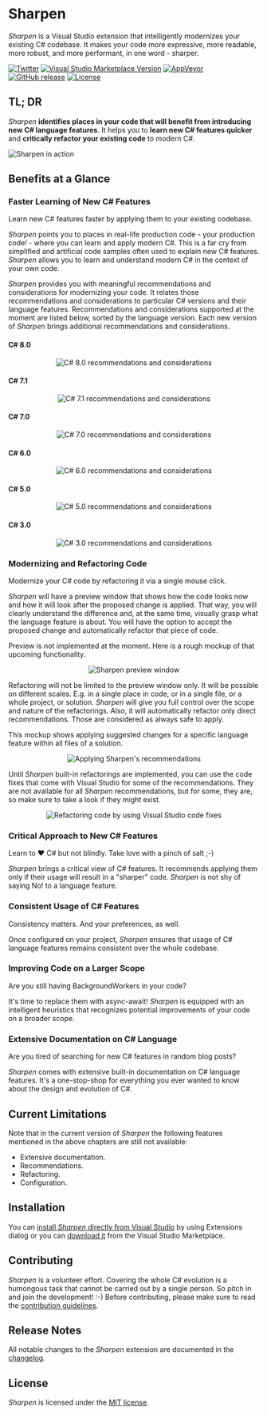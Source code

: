 # Sharpen
*Sharpen* is a Visual Studio extension that intelligently modernizes your existing C# codebase. It makes your code more expressive, more readable, more robust, and more performant, in one word - sharper.

[![Twitter](https://img.shields.io/badge/twitter-sharpenrocks-brightgreen.svg?logo=twitter)](https://twitter.com/sharpenrocks)
[![Visual Studio Marketplace Version](https://img.shields.io/visual-studio-marketplace/v/ironcev.sharpen?color=green&label=visual%20studio%20marketplace)](https://marketplace.visualstudio.com/items?itemName=ironcev.sharpen)
[![AppVeyor](https://img.shields.io/appveyor/ci/ironcev/sharpen.svg)](https://ci.appveyor.com/project/ironcev/sharpen)
[![GitHub release](https://img.shields.io/github/release/ironcev/sharpen/all.svg)](https://github.com/ironcev/sharpen/releases)
[![License](https://img.shields.io/github/license/ironcev/sharpen.svg)](https://github.com/ironcev/sharpen/blob/master/LICENSE)

## TL; DR
*Sharpen* **identifies places in your code that will benefit from introducing new C# language features**. It helps you to **learn new C# features quicker** and **critically refactor your existing code** to modern C#.

![Sharpen in action](https://raw.githubusercontent.com/ironcev/sharpen/master/images/demo.gif)

## Benefits at a Glance

### Faster Learning of New C# Features
Learn new C# features faster by applying them to your existing codebase.

*Sharpen* points you to places in real-life production code - your production code! - where you can learn and apply modern C#. This is a far cry from simplified and artificial code samples often used to explain new C# features. *Sharpen* allows you to learn and understand modern C# in the context of your own code.

*Sharpen* provides you with meaningful recommendations and considerations for modernizing your code. It relates those recommendations and considerations to particular C# versions and their language features. Recommendations and considerations supported at the moment are listed below, sorted by the language version. Each new version of *Sharpen* brings additional recommendations and considerations.

#### C# 8.0

<p align="center">
    <img src="https://raw.githubusercontent.com/ironcev/sharpen/master/images/faster-learning-of-new-csharp-features-csharp-8-0.png" alt="C# 8.0 recommendations and considerations" style="max-width:100%;">
</p>

#### C# 7.1

<p align="center">
    <img src="https://raw.githubusercontent.com/ironcev/sharpen/master/images/faster-learning-of-new-csharp-features-csharp-7-1.png" alt="C# 7.1 recommendations and considerations" style="max-width:100%;">
</p>

#### C# 7.0

<p align="center">
    <img src="https://raw.githubusercontent.com/ironcev/sharpen/master/images/faster-learning-of-new-csharp-features-csharp-7-0.png" alt="C# 7.0 recommendations and considerations" style="max-width:100%;">
</p>

#### C# 6.0

<p align="center">
    <img src="https://raw.githubusercontent.com/ironcev/sharpen/master/images/faster-learning-of-new-csharp-features-csharp-6-0.png" alt="C# 6.0 recommendations and considerations" style="max-width:100%;">
</p>

#### C# 5.0

<p align="center">
    <img src="https://raw.githubusercontent.com/ironcev/sharpen/master/images/faster-learning-of-new-csharp-features-csharp-5-0.png" alt="C# 5.0 recommendations and considerations" style="max-width:100%;">
</p>

#### C# 3.0

<p align="center">
    <img src="https://raw.githubusercontent.com/ironcev/sharpen/master/images/faster-learning-of-new-csharp-features-csharp-3-0.png" alt="C# 3.0 recommendations and considerations" style="max-width:100%;">
</p>

### Modernizing and Refactoring Code

Modernize your C# code by refactoring it via a single mouse click.

*Sharpen* will have a preview window that shows how the code looks now and how it will look after the proposed change is applied. That way, you will clearly understand the difference and, at the same time, visually grasp what the language feature is about. You will have the option to accept the proposed change and automatically refactor that piece of code.

Preview is not implemented at the moment. Here is a rough mockup of that upcoming functionality.

<p align="center">
    <img src="https://raw.githubusercontent.com/ironcev/sharpen/master/images/modernizing-and-refactoring-code-preview-window-switch-expression.png" alt="Sharpen preview window" style="max-width:100%;">
</p>

Refactoring will not be limited to the preview window only. It will be possible on different scales. E.g. in a single place in code, or in a single file, or a whole project, or solution. *Sharpen* will give you full control over the scope and nature of the refactorings. Also, it will automatically refactor only direct recommendations. Those are considered as always safe to apply.

This mockup shows applying suggested changes for a specific language feature within all files of a solution.

<p align="center">
    <img src="https://raw.githubusercontent.com/ironcev/sharpen/master/images/modernizing-and-refactoring-code-apply-recommendations.png" alt="Applying Sharpen's recommendations" style="max-width:100%;">
</p>

Until *Sharpen* built-in refactorings are implemented, you can use the code fixes that come with Visual Studio for some of the recommendations. They are not available for all *Sharpen* recommendations, but for some, they are, so make sure to take a look if they might exist.

<p align="center">
    <img src="https://raw.githubusercontent.com/ironcev/sharpen/master/images/modernizing-and-refactoring-code-use-visual-studio-code-fixes.gif" alt="Refactoring code by using Visual Studio code fixes" style="max-width:100%;">
</p>

### Critical Approach to New C# Features
Learn to ❤ C# but not blindly. Take love with a pinch of salt ;-)

*Sharpen* brings a critical view of C# features. It recommends applying them only if their usage will result in a "sharper" code. *Sharpen* is not shy of saying No! to a language feature.

### Consistent Usage of C# Features
Consistency matters. And your preferences, as well.

Once configured on your project, *Sharpen* ensures that usage of C# language features remains consistent over the whole codebase.

### Improving Code on a Larger Scope
Are you still having BackgroundWorkers in your code?

It's time to replace them with async-await! *Sharpen* is equipped with an intelligent heuristics that recognizes potential improvements of your code on a broader scope.

### Extensive Documentation on C# Language
Are you tired of searching for new C# features in random blog posts?

*Sharpen* comes with extensive built-in documentation on C# language features. It's a one-stop-shop for everything you ever wanted to know about the design and evolution of C#.

## Current Limitations
Note that in the current version of *Sharpen* the following features mentioned in the above chapters are still not available:

- Extensive documentation.
- Recommendations.
- Refactoring.
- Configuration.

## Installation

You can [install *Sharpen* directly from Visual Studio](https://github.com/sharpenrocks/Sharpen/wiki/Installing-Sharpen) by using Extensions dialog or you can [download it](https://marketplace.visualstudio.com/items?itemName=ironcev.sharpen) from the Visual Studio Marketplace.

## Contributing
*Sharpen* is a volunteer effort. Covering the whole C# evolution is a humongous task that cannot be carried out by a single person. So pitch in and join the development! :-) Before contributing, please make sure to read the [contribution guidelines](CONTRIBUTING.md).

## Release Notes
All notable changes to the *Sharpen* extension are documented in the [changelog](https://github.com/ironcev/sharpen/blob/master/CHANGELOG.md). 

## License
*Sharpen* is licensed under the [MIT license](https://github.com/ironcev/sharpen/blob/master/LICENSE).
